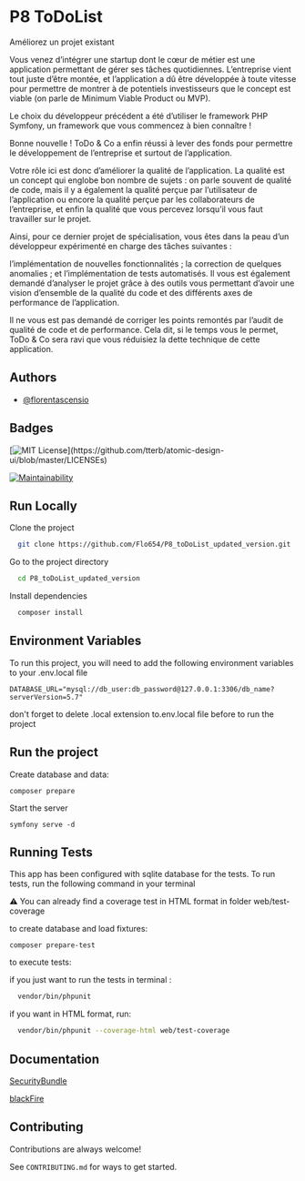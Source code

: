 
# P8 ToDoList

Améliorez un projet existant

Vous venez d’intégrer une startup dont le cœur de métier est une application permettant de gérer ses tâches quotidiennes. L’entreprise vient tout juste d’être montée, et l’application a dû être développée à toute vitesse pour permettre de montrer à de potentiels investisseurs que le concept est viable (on parle de Minimum Viable Product ou MVP).

Le choix du développeur précédent a été d’utiliser le framework PHP Symfony, un framework que vous commencez à bien connaître ! 

Bonne nouvelle ! ToDo & Co a enfin réussi à lever des fonds pour permettre le développement de l’entreprise et surtout de l’application.

Votre rôle ici est donc d’améliorer la qualité de l’application. La qualité est un concept qui englobe bon nombre de sujets : on parle souvent de qualité de code, mais il y a également la qualité perçue par l’utilisateur de l’application ou encore la qualité perçue par les collaborateurs de l’entreprise, et enfin la qualité que vous percevez lorsqu’il vous faut travailler sur le projet.

Ainsi, pour ce dernier projet de spécialisation, vous êtes dans la peau d’un développeur expérimenté en charge des tâches suivantes :

l’implémentation de nouvelles fonctionnalités ;
la correction de quelques anomalies ;
et l’implémentation de tests automatisés.
Il vous est également demandé d’analyser le projet grâce à des outils vous permettant d’avoir une vision d’ensemble de la qualité du code et des différents axes de performance de l’application.

Il ne vous est pas demandé de corriger les points remontés par l’audit de qualité de code et de performance. Cela dit, si le temps vous le permet, ToDo & Co sera ravi que vous réduisiez la dette technique de cette application.
## Authors

- [@florentascensio](https://www.github.com/Flo654)


## Badges


[![MIT License](https://img.shields.io/apm/l/atomic-design-ui.svg?)](https://github.com/tterb/atomic-design-ui/blob/master/LICENSEs)

[![Maintainability](https://api.codeclimate.com/v1/badges/71d99d3ecd4d6b3a0e38/maintainability)](https://codeclimate.com/github/Flo654/P8_toDoList_updated_version/maintainability)


## Run Locally

Clone the project

```bash
  git clone https://github.com/Flo654/P8_toDoList_updated_version.git
```

Go to the project directory

```bash
  cd P8_toDoList_updated_version
```

Install dependencies

```bash
  composer install
```



## Environment Variables

To run this project, you will need to add the following environment variables to your .env.local file

`DATABASE_URL="mysql://db_user:db_password@127.0.0.1:3306/db_name?serverVersion=5.7" `

don't forget to delete .local extension to.env.local file before to run the project
## Run the project

Create database and data:

`composer prepare`

Start the server

`symfony serve -d` 
## Running Tests

This app has been configured with sqlite database for the tests.
To run tests, run the following command in your terminal

:warning: You can already find a coverage test in HTML format in folder web/test-coverage

to create database and load fixtures:

`composer prepare-test`

to execute tests:

if you just want to run the tests in terminal :

```bash
  vendor/bin/phpunit
```

if you want in HTML format, run:

```bash
  vendor/bin/phpunit --coverage-html web/test-coverage
```

## Documentation

[SecurityBundle](https://symfony.com/doc/current/security.html)

[blackFire](https://www.blackfire.io/)


## Contributing

Contributions are always welcome!

See `CONTRIBUTING.md` for ways to get started.